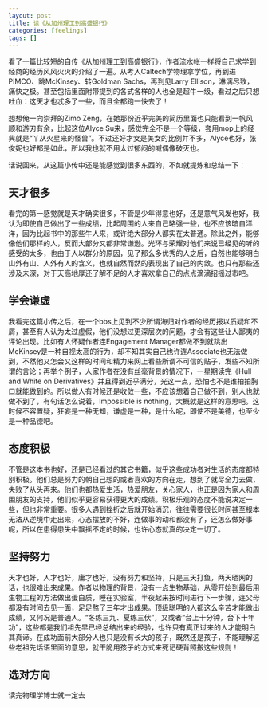 ```yaml
---
layout: post
title: 读《从加州理工到高盛银行》
categories: [feelings]
tags: []
---
```


看了一篇比较短的自传《从加州理工到高盛银行》，作者流水帐一样将自己求学到经商的经历风风火火的介绍了一遍。从考入Caltech学物理拿学位，再到进PIMCO、跳McKinsey、转Goldman Sachs，再到见Larry Ellison，淋漓尽致，痛快之极。甚至包括里面附带提到的各式各样的人也全是超牛一级，看过之后只想吐血：这天才也忒多了一些，而且全都跑一快去了！ 

想想俺一向崇拜的Zimo Zeng，在她那份近乎完美的简历里面也只能看到一帆风顺和游刃有余，比起这位Alyce Su来，感觉完全不是一个等级，套用mop上的经典就是“丫从火星来的怪兽”。不过还好才女是美女的比例并不多，Alyce也好，张俊妮也好都是如此，所以我也就不用太过郁闷的喊偶像破灭也。 

话说回来，从这篇小传中还是能感觉到很多东西的，不如就提炼和总结一下： 

## 天才很多

看完的第一感觉就是天才确实很多，不管是少年得意也好，还是意气风发也好，我认为即使自己做出了一些成绩，比起周围的人来自己略强一些，也不应该暗自洋洋，因为比起书中的那些牛人来，或许绝大部分人都实在太普通。除此之外，能够像他们那样的人，反而大部分又都非常谦逊。光环与荣耀对他们来说已经见的听的感受的太多，也由于人以群分的原因，见了那么多优秀的人之后，自然也能够明白山外有山、人外有人的含义，也就自然而然的表现出了自己的内敛。也只有那些还涉及未深，对于天高地厚还了解不足的人才喜欢拿自己的点点滴滴招摇过市吧。 

## 学会谦虚

我看完这篇小传之后，在一个bbs上见到不少所谓海归对作者的经历报以质疑和不屑，甚至有人认为太过虚假，他们没想过更深层次的问题，才会有这些让人鄙夷的评论出现。比如有人怀疑作者连Engagement Manager都做不到就跳出McKinsey是一种自视太高的行为，却不知其实自己也许连Associate也无法做到，不然他又怎会又这样的时间和精力来网上看些所谓不可信的贴子，发些不知所谓的言论；再举个例子，人家作者在没有丝毫背景的情况下，一星期读完《Hull and White on Derivatives》并且得到近乎满分，光这一点，恐怕也不是谁拍拍胸口就能做到的。所以做人有时候还是收敛一些，不应该想着自己做不到，别人也就做不到了，有句话怎么说着，Impossible is nothing，大概就是这样的意思吧。这时候不容置疑，狂妄是一种无知，谦虚是一种，是什么呢，即使不是美德，也至少是一种品德吧。 

## 态度积极

不管是这本书也好，还是已经看过的其它书籍，似乎这些成功者对生活的态度都特别积极。他们总是努力的朝自己想的或者喜欢的方向在走，想到了就尽全力去做，失败了从头再来。他们也都热爱生活，热爱朋友，关心家人，也正是因为家人和周围朋友的支持，他们似乎更容易获得更大的成绩。积极乐观的态度不能说决定一些，但也非常重要。很多人遇到挫折之后就开始消沉，往往需要很长时间甚至根本无法从逆境中走出来，心态摆放的不好，连做事的动和都没有了，还怎么做好事呢，所以在患得患失中飘摇不定的时候，也许心态就真的决定一切了。 

## 坚持努力

天才也好，人才也好，庸才也好，没有努力和坚持，只是三天打鱼，两天晒网的话，也很难出来成果。作者以物理的背景，没有一点生物基础，从零开始到最后用生物工程的方法做出蛋白质，睡在实验室，半夜起来按时间进行下一步骤，连父母都没有时间去见一面，足足熬了三年才出成果。顶级聪明的人都这么辛苦才能做出成绩，又何况是普通人。“冬练三九、夏练三伏”，又或者“台上十分钟，台下十年功”，这些都是我们祖先早已经总结出来的经验，也许只有真正过来的人才能明白其真谛。在成功面前大部分人也只是没有长大的孩子，既然还是孩子，不能理解这些老祖先话语里面的意思，就干脆用孩子的方式来死记硬背照搬这些规则！ 

## 选对方向

读完物理学博士就一定去